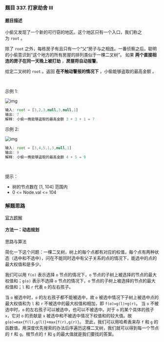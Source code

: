### 题目 337. 打家劫舍 III
#### 题目描述
小偷又发现了一个新的可行窃的地区。这个地区只有一个入口，我们称之为 `root` 。

除了 `root` 之外，每栋房子有且只有一个“父“房子与之相连。一番侦察之后，聪明的小偷意识到“这个地方的所有房屋的排列类似于一棵二叉树”。 如果 **两个直接相连的房子在同一天晚上被打劫** ，**房屋将自动报警**。

给定二叉树的 `root` 。返回 **在不触动警报的情况下** ，小偷能够盗取的最高金额 。

 

示例 1:

![img](337-1.jpeg)

```js
输入: root = [3,2,3,null,3,null,1]
输出: 7 
解释: 小偷一晚能够盗取的最高金额 3 + 3 + 1 = 7
```
示例 2:

![img](337-2.jpeg)

```js
输入: root = [3,4,5,1,3,null,1]
输出: 9
解释: 小偷一晚能够盗取的最高金额 4 + 5 = 9
```
 

提示：

- 树的节点数在 [1, 104] 范围内
- 0 <= Node.val <= 104

### 解题思路
[官方题解](https://leetcode-cn.com/problems/house-robber-iii/solution/da-jia-jie-she-iii-by-leetcode-solution/)


#### 方法一：动态规划
思路与算法

简化一下这个问题：一棵二叉树，树上的每个点都有对应的权值，每个点有两种状态（选中和不选中），问在不能同时选中有父子关系的点的情况下，能选中的点的最大权值和是多少。

我们可以用 `f(o)` 表示选择 `o` 节点的情况下，`o` 节点的子树上被选择的节点的最大权值和；`g(o)` 表示不选择 `o` 节点的情况下，`o` 节点的子树上被选择的节点的最大权值和；`l` 和 `r` 代表 `o` 的左右孩子。

当 `o` 被选中时，`o` 的左右孩子都不能被选中，故 `o` 被选中情况下子树上被选中点的最大权值和为 `l` 和 `r` 不被选中的最大权值和相加，即 `f(o)=g(l)+g(r)`。
当 `o` 不被选中时，`o` 的左右孩子可以被选中，也可以不被选中。对于 `o` 的某个具体的孩子 `x`，它对 `o` 的贡献是 `x` 被选中和不被选中情况下权值和的较大值。故 `g(o)=max{f(l),g(l)}+max{f(r),g(r)}`。
至此，我们可以用哈希表来存 `f` 和 `g` 的函数值，用深度优先搜索的办法后序遍历这棵二叉树，我们就可以得到每一个节点的 `f` 和 `g`。根节点的 `f` 和 `g` 的最大值就是我们要找的答案。
